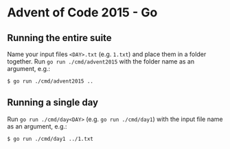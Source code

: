 # Advent of Code 2015 - Go

## Running the entire suite

Name your input files `<DAY>.txt` (e.g. `1.txt`) and place them in a folder together. Run `go run ./cmd/advent2015` with the folder name as an argument, e.g.:

```sh
$ go run ./cmd/advent2015 ..
```

## Running a single day

Run `go run ./cmd/day<DAY>` (e.g. `go run ./cmd/day1`) with the input file name as an argument, e.g.:

```sh
$ go run ./cmd/day1 ../1.txt
```
